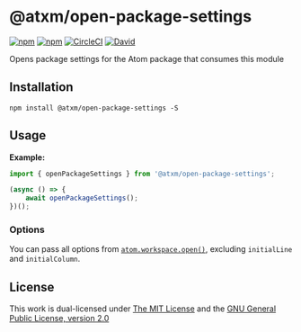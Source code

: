 # @atxm/open-package-settings

[![npm](https://flat.badgen.net/npm/license/@atxm/open-package-settings)](https://www.npmjs.org/package/@atxm/open-package-settings)
[![npm](https://flat.badgen.net/npm/v/@atxm/open-package-settings)](https://www.npmjs.org/package/@atxm/open-package-settings)
[![CircleCI](https://flat.badgen.net/circleci/github/a-t-x-m/open-package-settings)](https://circleci.com/gh/a-t-x-m/open-package-settings)
[![David](https://flat.badgen.net/david/dep/a-t-x-m/open-package-settings)](https://david-dm.org/a-t-x-m/open-package-settings)

Opens package settings for the Atom package that consumes this module

## Installation

`npm install @atxm/open-package-settings -S`

## Usage

**Example:**

```js
import { openPackageSettings } from '@atxm/open-package-settings';

(async () => {
    await openPackageSettings();
})();
```

### Options

You can pass all options from [`atom.workspace.open()`](https://flight-manual.atom.io/api/v1.51.0/Workspace/#instance-open), excluding `initialLine` and `initialColumn`.

## License

This work is dual-licensed under [The MIT License](https://opensource.org/licenses/MIT) and the [GNU General Public License, version 2.0](https://opensource.org/licenses/GPL-2.0)
